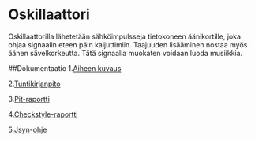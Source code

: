 # Oskillaattori
Oskillaattorilla lähetetään sähköimpulsseja tietokoneen äänikortille, joka ohjaa signaalin eteen päin kaijuttimiin.
Taajuuden lisääminen nostaa myös äänen sävelkorkeutta.
Tätä signaalia muokaten voidaan luoda musiikkia.

##Dokumentaatio
1.[Aiheen kuvaus](dokumentaatio/aiheenKuvausJaRakenne.md)

2.[Tuntikirjanpito](dokumentaatio/tuntikirjanpito.md)

3.[Pit-raportti](https://htmlpreview.github.io/?https://github.com/lesktimo/Oskillaattori/blob/master/dokumentaatio/pit/201609302120/index.html)

4.[Checkstyle-raportti](https://htmlpreview.github.io/?https://github.com/lesktimo/Oskillaattori/blob/master/dokumentaatio/site/checkstyle.html)

5.[Jsyn-ohje](dokumentaatio/jsynOhje.md)
